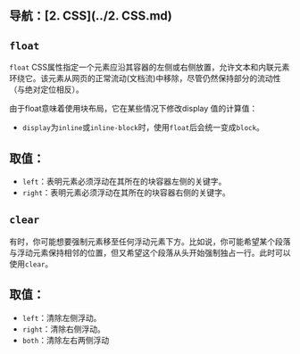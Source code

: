 ## 导航：[2. CSS](../2. CSS.md)

## `float`

`float` CSS属性指定一个元素应沿其容器的左侧或右侧放置，允许文本和内联元素环绕它。该元素从网页的正常流动(文档流)中移除，尽管仍然保持部分的流动性（与绝对定位相反）。

由于float意味着使用块布局，它在某些情况下修改display 值的计算值：

-   `display`为`inline`或`inline-block`时，使用`float`后会统一变成`block`。

## 取值：

-   `left`：表明元素必须浮动在其所在的块容器左侧的关键字。
-   `right`：表明元素必须浮动在其所在的块容器右侧的关键字。

## `clear`

有时，你可能想要强制元素移至任何浮动元素下方。比如说，你可能希望某个段落与浮动元素保持相邻的位置，但又希望这个段落从头开始强制独占一行。此时可以使用`clear`。

## 取值：

-   `left`：清除左侧浮动。
-   `right`：清除右侧浮动。
-   `both`：清除左右两侧浮动